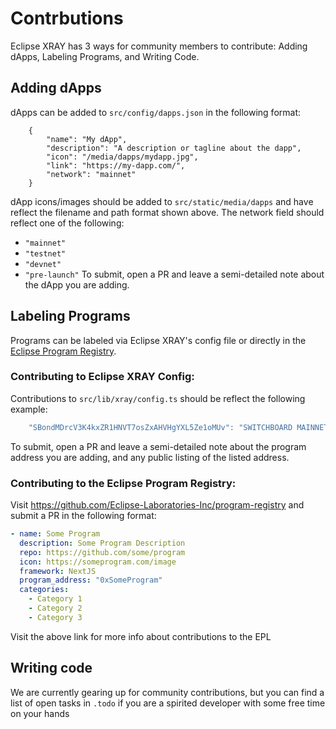 # Contrbutions
Eclipse XRAY has 3 ways for community members to contribute: Adding dApps, Labeling Programs, and Writing Code. 

## Adding dApps
dApps can be added to `src/config/dapps.json` in the following format:
```
    {
        "name": "My dApp",
        "description": "A description or tagline about the dapp",
        "icon": "/media/dapps/mydapp.jpg",
        "link": "https://my-dapp.com/",
        "network": "mainnet"
    }
```
dApp icons/images should be added to `src/static/media/dapps` and have reflect the filename and path format shown above. 
The network field should reflect one of the following:
- `"mainnet"`
- `"testnet"`
- `"devnet"`
- `"pre-launch"`
To submit, open a PR and leave a semi-detailed note about the dApp you are adding. 
## Labeling Programs
Programs can be labeled via Eclipse XRAY's config file or directly in the [Eclipse Program Registry](https://github.com/Eclipse-Laboratories-Inc/program-registry). 
### Contributing to Eclipse XRAY Config: 
Contributions to `src/lib/xray/config.ts` should be reflect the following example:
```ts
    "SBondMDrcV3K4kxZR1HNVT7osZxAHVHgYXL5Ze1oMUv": "SWITCHBOARD MAINNET PROGRAM",
```
To submit, open a PR and leave a semi-detailed note about the program address you are adding, and any public listing of the listed address. 
### Contributing to the Eclipse Program Registry:
Visit https://github.com/Eclipse-Laboratories-Inc/program-registry and submit a PR in the following format: 
```yaml
- name: Some Program
  description: Some Program Description 
  repo: https://github.com/some/program
  icon: https://someprogram.com/image
  framework: NextJS
  program_address: "0xSomeProgram"
  categories:
    - Category 1
    - Category 2
    - Category 3
```
Visit the above link for more info about contributions to the EPL

## Writing code
We are currently gearing up for community contributions, but you can find a list of open tasks in `.todo` if you are a spirited developer with some free time on your hands